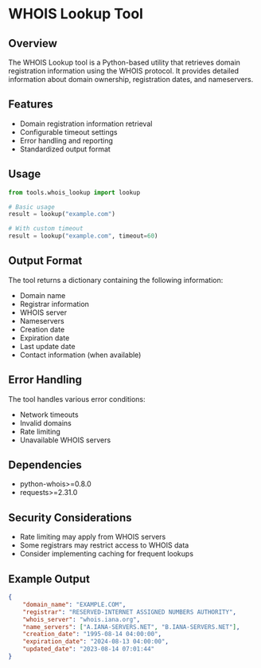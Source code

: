 # WHOIS Lookup Tool

## Overview
The WHOIS Lookup tool is a Python-based utility that retrieves domain registration information using the WHOIS protocol. It provides detailed information about domain ownership, registration dates, and nameservers.

## Features
- Domain registration information retrieval
- Configurable timeout settings
- Error handling and reporting
- Standardized output format

## Usage
```python
from tools.whois_lookup import lookup

# Basic usage
result = lookup("example.com")

# With custom timeout
result = lookup("example.com", timeout=60)
```

## Output Format
The tool returns a dictionary containing the following information:
- Domain name
- Registrar information
- WHOIS server
- Nameservers
- Creation date
- Expiration date
- Last update date
- Contact information (when available)

## Error Handling
The tool handles various error conditions:
- Network timeouts
- Invalid domains
- Rate limiting
- Unavailable WHOIS servers

## Dependencies
- python-whois>=0.8.0
- requests>=2.31.0

## Security Considerations
- Rate limiting may apply from WHOIS servers
- Some registrars may restrict access to WHOIS data
- Consider implementing caching for frequent lookups

## Example Output
```json
{
    "domain_name": "EXAMPLE.COM",
    "registrar": "RESERVED-INTERNET ASSIGNED NUMBERS AUTHORITY",
    "whois_server": "whois.iana.org",
    "name_servers": ["A.IANA-SERVERS.NET", "B.IANA-SERVERS.NET"],
    "creation_date": "1995-08-14 04:00:00",
    "expiration_date": "2024-08-13 04:00:00",
    "updated_date": "2023-08-14 07:01:44"
}
``` 